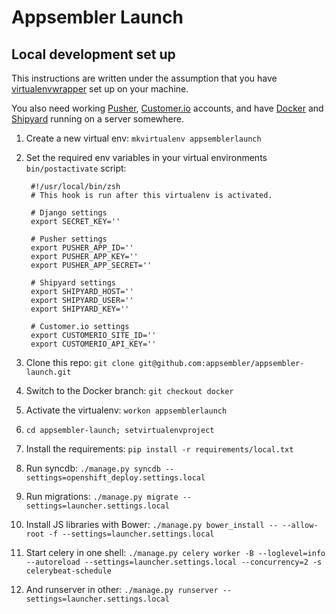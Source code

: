 # Appsembler Launch
## Local development set up

This instructions are written under the assumption that you have [virtualenvwrapper](http://virtualenvwrapper.readthedocs.org/en/latest/) set up on your machine.

You also need working [Pusher](http://pusher.com/), [Customer.io](http://customer.io/) accounts, and have [Docker](http://docker.io) and [Shipyard](http://shipyard-project.com/) running on a server somewhere.

1. Create a new virtual env: `mkvirtualenv appsemblerlaunch`
2. Set the required env variables in your virtual environments `bin/postactivate` script:

		#!/usr/local/bin/zsh
		# This hook is run after this virtualenv is activated.
		
		# Django settings
		export SECRET_KEY=''

		# Pusher settings
		export PUSHER_APP_ID=''
		export PUSHER_APP_KEY=''
		export PUSHER_APP_SECRET=''

		# Shipyard settings
		export SHIPYARD_HOST=''
		export SHIPYARD_USER=''
		export SHIPYARD_KEY=''

		# Customer.io settings
		export CUSTOMERIO_SITE_ID=''
		export CUSTOMERIO_API_KEY=''


3. Clone this repo: `git clone git@github.com:appsembler/appsembler-launch.git`
4. Switch to the Docker branch: `git checkout docker`
5. Activate the virtualenv: `workon appsemblerlaunch`
6. `cd appsembler-launch; setvirtualenvproject`
7. Install the requirements: `pip install -r requirements/local.txt`
8. Run syncdb: `./manage.py syncdb --settings=openshift_deploy.settings.local`
9. Run migrations: `./manage.py migrate --settings=launcher.settings.local`
10. Install JS libraries with Bower: `./manage.py bower_install -- --allow-root -f --settings=launcher.settings.local`
11. Start celery in one shell: `./manage.py celery worker -B --loglevel=info --autoreload --settings=launcher.settings.local --concurrency=2 -s celerybeat-schedule`
12. And runserver in other: `./manage.py runserver --settings=launcher.settings.local`
